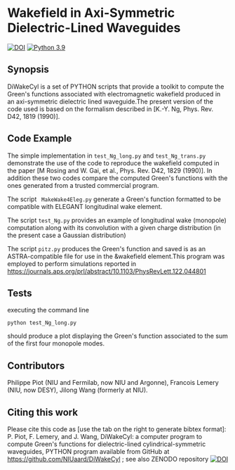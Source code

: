 # Wakefield in Axi-Symmetric Dielectric-Lined Waveguides
[![DOI](https://zenodo.org/badge/108283230.svg)](https://zenodo.org/badge/latestdoi/108283230)
[![Python 3.9](https://img.shields.io/badge/python-3.9-blue.svg)](https://www.python.org/downloads/release/python-390/)


## Synopsis

DiWakeCyl is a set of PYTHON scripts that provide a toolkit to compute the Green's functions associated with electromagnetic wakefield produced in an axi-symmetric dielectric lined waveguide.The present version of the code used is based on the formalism described in [K.-Y. Ng, Phys. Rev. D42, 1819 (1990)]. 

## Code Example

The simple implementation in ```test_Ng_long.py``` and ```test_Ng_trans.py``` demonstrate the use of the code to reproduce the wakefield computed in the paper [M Rosing and W. Gai, et al., Phys. Rev. D42, 1829 (1990)].  In addition these two codes compare the computed Green's functions with the ones generated from a trusted commercial program. 

The script ``` MakeWake4Eleg.py``` generate a Green's function formatted to be compatible with ELEGANT longitudinal wake element.  

The script ```test_Ng.py``` provides an example of longitudinal wake (monopole) computation along with its convolution with a given charge distribution (in the present case a Gaussian distribution)         

The script ```pitz.py``` produces the Green's function and saved is as an ASTRA-compatible file for use in the &wakefield element.This program was employed to perform simulations reported in https://journals.aps.org/prl/abstract/10.1103/PhysRevLett.122.044801 

## Tests

executing the command line 
```
python test_Ng_long.py 
```
should produce a plot displaying the Green's function  associated to the sum of the first four monopole modes. 

## Contributors 

Philippe Piot (NIU and Fermilab, now NIU and Argonne), Francois Lemery (NIU, now DESY), Jilong Wang (formerly at NIU).

## Citing this work

Please cite this code as [use the tab on the right to generate bibtex format]:
P. Piot, F. Lemery, and J. Wang,  DiWakeCyl: a computer program to compute Green's functions for dielectric-lined cylindrical-symmetric waveguides, PYTHON program available from GitHub at  https://github.com/NIUaard/DiWakeCyl ;  see also ZENODO repository [![DOI](https://zenodo.org/badge/108283230.svg)](https://zenodo.org/badge/latestdoi/108283230) 
